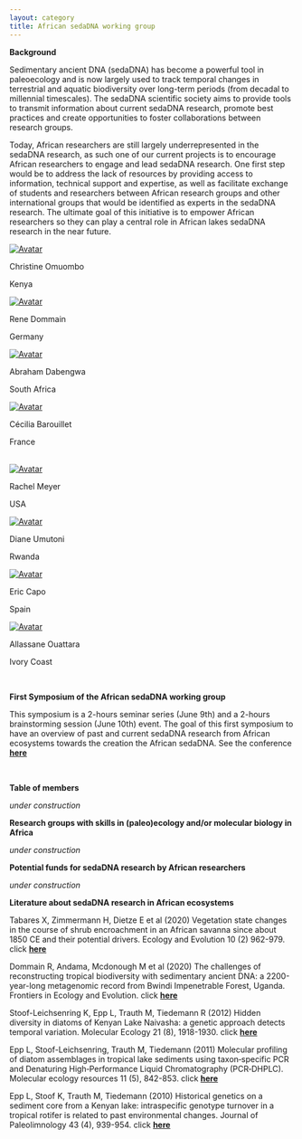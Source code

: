 ```yaml
---
layout: category
title: African sedaDNA working group
---
```


<div class="intro">
<p><b> Background</b></p>
<p>Sedimentary ancient DNA (sedaDNA) has become a powerful tool in paleoecology and is now largely used to track temporal changes in terrestrial and aquatic biodiversity over long-term periods (from decadal to millennial  timescales). The sedaDNA scientific society aims to provide tools to transmit information about current sedaDNA research, promote best practices and create opportunities to foster collaborations between research groups.</p>
<p>Today, African researchers are still largely underrepresented in the sedaDNA research, as such one of our current projects is to encourage African researchers to engage and lead sedaDNA research. One first step would be to address the lack of resources by providing access to information, technical support and expertise, as well as facilitate exchange of students and researchers between African research groups and other international groups that would be identified as experts in the sedaDNA research. The ultimate goal of this initiative is to empower African researchers so they can play a central role in African lakes sedaDNA research in the near future.</p>

<div class="avatar">

<div class ="member">
<div class="square"><a href="https://sites.google.com/uonbi.ac.ke/omuombo/home" target="_blank"><img src="{{ "/category/members/Tina_Omuombo.jpg" | relative_url }}" alt="Avatar" /></a></div>
<p>Christine Omuombo</p>
<p>Kenya</p>
</div>

<div class ="member">
<div class="square"><a href="https://scholar.google.de/citations?user=xx3i6sIAAAAJ&hl=en" target="_blank"><img src="{{ "/category/members/Rene_Dommain.jpg" | relative_url }}" alt="Avatar" /></a></div>
<p>Rene Dommain</p>
<p>Germany</p>
<p></p>
</div>

<div class ="member">
<div class="square"><a href="https://www.researchgate.net/profile/Abraham-Dabengwa" target="_blank"><img src="{{ "/category/members/Abraham_Dabengwa.jpg" | relative_url }}" alt="Avatar" /></a></div>
<p>Abraham Dabengwa</p>
<p>South Africa</p>
</div>
  
<div class ="member">
<div class="square"><a href="https://www.researchgate.net/profile/Cecilia-Barouillet" target="_blank"><img src="{{ "/assets/board-members/Cecilia2.jpg" | relative_url }}" alt="Avatar" /></a></div>
<p>Cécilia Barouillet</p>
<p>France</p>
</div>
<br>  
</div>

<div class="avatar">
<div class ="member">
<div class="square"><a href="http://www.ucedna.com" target="_blank"><img src="{{ "/category/members/Rachel_Meyer.jpg" | relative_url }}" alt="Avatar" /></a></div>
<p>Rachel Meyer</p>
<p>USA</p>
</div>

<div class ="member">
<div class="square"><a href="https://www.researchgate.net/profile/Diane-Umutoni" target="_blank"><img src="{{ "/category/members/Diane_Umutoni.jpg" | relative_url }}" alt="Avatar" /></a></div>
<p>Diane Umutoni</p>
<p>Rwanda</p>
<p></p>
</div>

<div class ="member">
<div class="square"><a href="https://ercapo.wixsite.com/sedadna-society/ericcapo" target="_blank"><img src="{{ "/assets/board-members/Eric.png" | relative_url }}" alt="Avatar" /></a></div>
<p>Eric Capo</p>
<p>Spain</p>
</div>
  
<div class ="member">
<div class="square"><a href="https://www.univ-na.ci/" target="_blank"><img src="{{ "/category/members/Allassane_Ouattara.jpg" | relative_url }}" alt="Avatar" /></a></div>
<p>Allassane Ouattara</p>
<p>Ivory Coast</p>
</div>
<br>  
</div>

<p><b>First Symposium of the African sedaDNA working group</b></p>

<p>This symposium is a 2-hours seminar series (June 9th) and a 2-hours brainstorming session (June 10th) event. The goal of this first symposium to have an overview of past and current sedaDNA research from African ecosystems towards the creation the African sedaDNA. See the conference <a href="https://www.youtube.com/watch?v=17sp_5l928s&feature=emb_title" target="_blank"><b>here</b></a></p>

<br>  
<p><b>Table of members</b></p> 
<i> under construction </i>
<br>  
<p><b>Research groups with skills in (paleo)ecology and/or molecular biology in Africa</b></p>
<i> under construction </i>
<br>   
<p><b>Potential funds for sedaDNA research by African researchers</b></p>
<i> under construction </i>
<br>  
  
<p><b>Literature about sedaDNA research in African ecosystems</b></p>

<p> Tabares X, Zimmermann H, Dietze E et al (2020) Vegetation state changes in the course of shrub encroachment in an African savanna since about 1850 CE and their potential drivers. Ecology and Evolution 10 (2) 962-979. click <a href="https://onlinelibrary.wiley.com/doi/full/10.1002/ece3.5955" target="_blank"><b>here</b></a></p>
    
<p> Dommain R, Andama, Mcdonough M et al (2020) The challenges of reconstructing tropical biodiversity with sedimentary ancient DNA: a 2200-year-long metagenomic record from Bwindi Impenetrable Forest, Uganda. Frontiers in Ecology and Evolution. click <a href="https://www.frontiersin.org/articles/10.3389/fevo.2020.00218/full" target="_blank"><b>here</b></a></p>
  
<p> Stoof-Leichsenring K, Epp L, Trauth M, Tiedemann R (2012) Hidden diversity in diatoms of Kenyan Lake Naivasha: a genetic approach detects temporal variation. Molecular Ecology 21 (8), 1918-1930. click <a href="https://onlinelibrary.wiley.com/doi/abs/10.1111/j.1365-294X.2011.05412.x" target="_blank"><b>here</b></a></p>
  
<p> Epp L, Stoof-Leichsenring, Trauth M, Tiedemann (2011) Molecular profiling of diatom assemblages in tropical lake sediments using taxon‐specific PCR and Denaturing High‐Performance Liquid Chromatography (PCR‐DHPLC). Molecular ecology resources 11 (5), 842-853. click <a href="https://onlinelibrary.wiley.com/doi/abs/10.1111/j.1755-0998.2011.03022.x" target="_blank"><b>here</b></a></p>
  
<p>Epp L, Stoof K, Trauth M, Tiedemann (2010) Historical genetics on a sediment core from a Kenyan lake: intraspecific genotype turnover in a tropical rotifer is related to past environmental changes. Journal of Paleolimnology 43 (4), 939-954. click <a href="https://link.springer.com/article/10.1007/s10933-009-9379-7" target="_blank"><b>here</b></a></p>

</div>

